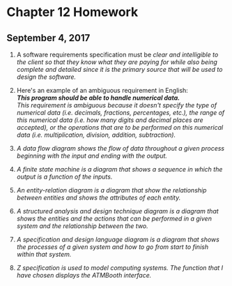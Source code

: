 # Chapter 12 Homework
## September 4, 2017

1. A software requirements specification must be _clear and intelligible to the 
client so that they know what they are paying for while also being complete and 
detailed since it is the primary source that will be used to design the 
software._  

2. Here's an example of an ambiguous requirement in English:  
**_This program should be able to handle numerical data._**  
_This requirement is ambiguous because it doesn't specify the type of numerical 
data (i.e. decimals, fractions, percentages, etc.), the range of this numerical 
data (i.e. how many digits and decimal places are accepted), or the operations 
that are to be performed on this numerical data (i.e. 
multiplication, division, addition, subtraction)._  

3. _A data flow diagram shows the flow of data throughout a given process 
beginning with the input and ending with the output._  

4. _A finite state machine is a diagram that shows a sequence in which the output 
is a function of the inputs._  

5. _An entity-relation diagram is a diagram that show the relationship between 
entities and shows the attributes of each entity._  

6. _A structured analysis and design technique diagram is a diagram that shows 
the entities and the actions that can be performed in a given system and the 
relationship between the two._  

7. _A specification and design language diagram is a diagram that shows the 
processes of a given system and how to go from start to finish within that system._  

8. _Z specification is used to model computing systems. The function that I have 
chosen displays the ATMBooth interface._